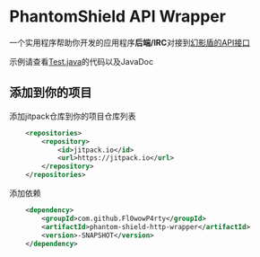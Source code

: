 # PhantomShield API Wrapper

一个实用程序帮助你开发的应用程序**后端/IRC**对接到[幻影盾的API接口](https://www.skidonion.tech/docs/api/introduction.html)

示例请查看[Test.java](src/test/java/Test.java)的代码以及JavaDoc

## 添加到你的项目

添加jitpack仓库到你的项目仓库列表

```xml
	<repositories>
		<repository>
		    <id>jitpack.io</id>
		    <url>https://jitpack.io</url>
		</repository>
	</repositories>
```

添加依赖

```xml
	<dependency>
	    <groupId>com.github.Fl0wowP4rty</groupId>
	    <artifactId>phantom-shield-http-wrapper</artifactId>
	    <version>-SNAPSHOT</version>
	</dependency>
```
